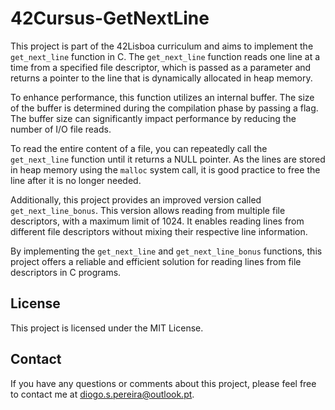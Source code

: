 # 42Cursus-GetNextLine

This project is part of the 42Lisboa curriculum and aims to implement the `get_next_line` function in C. The `get_next_line` function reads one line at a time from a specified file descriptor, which is passed as a parameter and returns a pointer to the line that is dynamically allocated in heap memory.

To enhance performance, this function utilizes an internal buffer. The size of the buffer is determined during the compilation phase by passing a flag. The buffer size can significantly impact performance by reducing the number of I/O file reads.

To read the entire content of a file, you can repeatedly call the `get_next_line` function until it returns a NULL pointer. As the lines are stored in heap memory using the `malloc` system call, it is good practice to free the line after it is no longer needed.

Additionally, this project provides an improved version called `get_next_line_bonus`. This version allows reading from multiple file descriptors, with a maximum limit of 1024. It enables reading lines from different file descriptors without mixing their respective line information.

By implementing the `get_next_line` and `get_next_line_bonus` functions, this project offers a reliable and efficient solution for reading lines from file descriptors in C programs.

## License

This project is licensed under the MIT License.

## Contact

If you have any questions or comments about this project, please feel free to contact me at diogo.s.pereira@outlook.pt.
